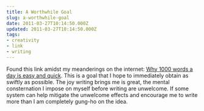 ```yaml
---
title: A Worthwhile Goal
slug: a-worthwhile-goal
date: 2011-03-27T10:14:50.000Z
updated: 2011-03-27T10:14:50.000Z
tags:
- creativity
- link
- writing
---
```


Found this link amidst my meanderings on the internet:  <a href="http://www.ruzkin.com/?p=1134"> Why 1000 words a day is easy and quick</a>.  This is a goal that I hope to immediately obtain as swiftly as possible.  The joy writing brings me is great, the mental consternation I impose on myself before writing are unwelcome.  If some system can help mitigate the unwelcome effects and encourage me to write more than I am completely gung-ho on the idea.
